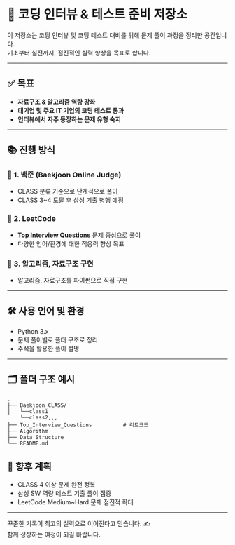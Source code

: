 # 🧠 코딩 인터뷰 & 테스트 준비 저장소

이 저장소는 코딩 인터뷰 및 코딩 테스트 대비를 위해 문제 풀이 과정을 정리한 공간입니다.  
기초부터 실전까지, 점진적인 실력 향상을 목표로 합니다.

---

## ✅ 목표

- **자료구조 & 알고리즘 역량 강화**
- **대기업 및 주요 IT 기업의 코딩 테스트 통과**
- **인터뷰에서 자주 등장하는 문제 유형 숙지**

---

## 📚 진행 방식

### 📌 1. 백준 (Baekjoon Online Judge)
- CLASS 분류 기준으로 단계적으로 풀이
- CLASS 3~4 도달 후 삼성 기출 병행 예정

### 📌 2. LeetCode
- [**Top Interview Questions**](https://leetcode.com/explore/interview/card/top-interview-questions-easy/) 문제 중심으로 풀이
- 다양한 언어/환경에 대한 적응력 향상 목표

### 📌 3. 알고리즘, 자료구조 구현
- 알고리즘, 자료구조를 파이썬으로 직접 구현
---

## 🛠️ 사용 언어 및 환경

- Python 3.x
- 문제 풀이별로 폴더 구조로 정리
- 주석을 활용한 풀이 설명

---

## 🗂️ 폴더 구조 예시

```
.
├── Baekjoon_CLASS/
│   └──class1
    └──class2,,,
├── Top_Interview_Questions          # 리트코드
├── Algorithm
├── Data_Structure
└── README.md
```


## 🚀 향후 계획

- CLASS 4 이상 문제 완전 정복
- 삼성 SW 역량 테스트 기출 풀이 집중
- LeetCode Medium~Hard 문제 점진적 확대

---

꾸준한 기록이 최고의 실력으로 이어진다고 믿습니다. ✍️  
함께 성장하는 여정이 되길 바랍니다.

